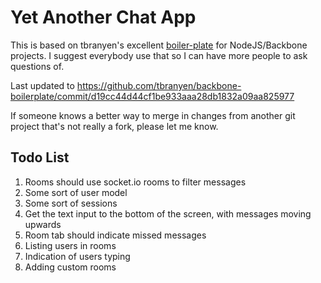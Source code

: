 Yet Another Chat App
====================

This is based on tbranyen's excellent [boiler-plate](https://github.com/tbranyen/backbone-boilerplate/tree/amd) for NodeJS/Backbone projects.  I suggest everybody use that so I can have more people to ask questions of.

Last updated to https://github.com/tbranyen/backbone-boilerplate/commit/d19cc44d44cf1be933aaa28db1832a09aa825977

If someone knows a better way to merge in changes from another git project that's not really a fork, please let me know.

## Todo List ##
1. Rooms should use socket.io rooms to filter messages
2. Some sort of user model
3. Some sort of sessions
4. Get the text input to the bottom of the screen, with messages moving upwards
5. Room tab should indicate missed messages
6. Listing users in rooms
7. Indication of users typing
8. Adding custom rooms
